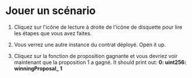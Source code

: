 # Jouer un scénario

1. Cliquez sur l'icône de lecture à droite de l'icône de disquette pour lire les étapes que vous avez faites.

2. Vous verrez une autre instance du contrat déployé. Open it up.

3. Cliquez sur la fonction de proposition gagnante et vous devriez voir maintenant que la proposition 1 a gagné.
   It should print out: **0: uint256: winningProposal_ 1**
